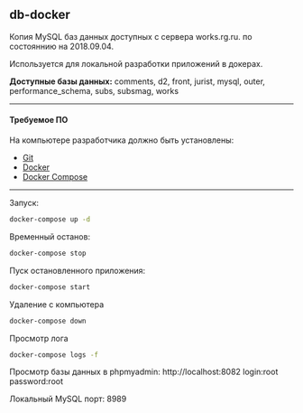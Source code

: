 db-docker
---------

Копия MySQL  баз данных доступных с сервера works.rg.ru.
по состояннию на 2018.09.04.


Используется для локальной разработки приложений в докерах.

**Доступные базы данных:** 
comments, d2, front, jurist, mysql, outer, performance_schema, subs, subsmag, works

----------

#### Требуемое ПО
На компьютере разработчика должно быть установлены:
* [Git](https://git-scm.com/downloads)
* [Docker](https://docs.docker.com/engine/installation/)
* [Docker Compose](https://docs.docker.com/compose/install/)


--------------------------


Запуск:
```sh
docker-compose up -d
```

Временный останов:
```sh
docker-compose stop
```


Пуск остановленного приложения:
```sh
docker-compose start
```


Удаление с компьютера
```sh
docker-compose down
```


Просмотр лога
```sh
docker-compose logs -f
```


Просмотр базы данных в phpmyadmin:
http://localhost:8082
login:root
password:root




Локальный MySQL порт: 8989

 




